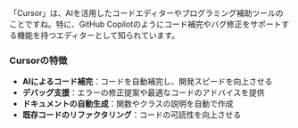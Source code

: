 「Cursor」は、AIを活用したコードエディターやプログラミング補助ツールのことですね。特に、GitHub Copilotのようにコード補完やバグ修正をサポートする機能を持つエディターとして知られています。

### **Cursorの特徴**

- **AIによるコード補完**：コードを自動補完し、開発スピードを向上させる
- **デバッグ支援**：エラーの修正提案や最適なコードのアドバイスを提供
- **ドキュメントの自動生成**：関数やクラスの説明を自動で作成
- **既存コードのリファクタリング**：コードの可読性を向上させる